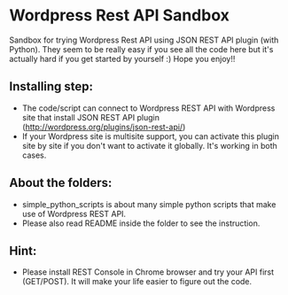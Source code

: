 Wordpress Rest API Sandbox
==========================

Sandbox for trying Wordpress Rest API using JSON REST API plugin (with Python). They seem to be really easy if you see all the code here but it's actually hard if you get started by yourself :) Hope you enjoy!!

Installing step:
--
- The code/script can connect to Wordpress REST API with Wordpress site that install JSON REST API plugin (http://wordpress.org/plugins/json-rest-api/)
- If your Wordpress site is multisite support, you can activate this plugin site by site if you don't want to activate it globally. It's working in both cases.



About the folders:
--
- simple_python_scripts is about many simple python scripts that make use of Wordpress REST API.
- Please also read README inside the folder to see the instruction.


Hint:
--
- Please install REST Console in Chrome browser and try your API first (GET/POST). It will make your life easier to figure out the code.

